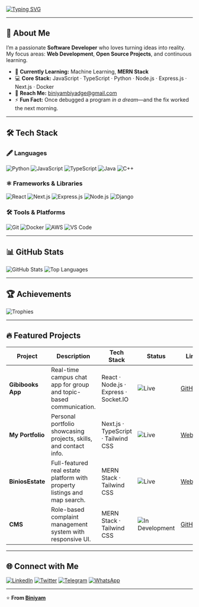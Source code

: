 <!-- ✨ Animated Greeting -->
[![Typing SVG](https://readme-typing-svg.demolab.com?font=Fira+Code&weight=600&size=32&pause=1000&color=FFFFFF&center=true&vCenter=true&width=650&lines=Hi+there,+I'm+Biniyam+👋)](https://git.io/typing-svg)



---

## 🚀 About Me
I’m a passionate **Software Developer** who loves turning ideas into reality.  
My focus areas: **Web Development**, **Open Source Projects**, and continuous learning.

- 🌱 **Currently Learning:** Machine Learning, **MERN Stack**  
- 💻 **Core Stack:** JavaScript · TypeScript · Python · Node.js · Express.js · Next.js · Docker  
- 📧 **Reach Me:** [biniyambiyadge@gmail.com](mailto:biniyambiyadge@gmail.com)  
- ⚡ **Fun Fact:** Once debugged a program *in a dream*—and the fix worked the next morning.  

---

## 🛠️ Tech Stack

### 🖋️ Languages
![Python](https://img.shields.io/badge/Python-3776AB?logo=python&logoColor=white&style=for-the-badge)
![JavaScript](https://img.shields.io/badge/JavaScript-F7DF1E?logo=javascript&logoColor=black&style=for-the-badge)
![TypeScript](https://img.shields.io/badge/TypeScript-3178C6?logo=typescript&logoColor=white&style=for-the-badge)
![Java](https://img.shields.io/badge/Java-007396?logo=java&logoColor=white&style=for-the-badge)
![C++](https://img.shields.io/badge/C%2B%2B-00599C?logo=c%2B%2B&logoColor=white&style=for-the-badge)

### ⚛️ Frameworks & Libraries
![React](https://img.shields.io/badge/React-61DAFB?logo=react&logoColor=black&style=for-the-badge)
![Next.js](https://img.shields.io/badge/Next.js-000000?logo=nextdotjs&logoColor=white&style=for-the-badge)
![Express.js](https://img.shields.io/badge/Express.js-404D59?logo=express&logoColor=white&style=for-the-badge)
![Node.js](https://img.shields.io/badge/Node.js-339933?logo=node.js&logoColor=white&style=for-the-badge)
![Django](https://img.shields.io/badge/Django-092E20?logo=django&logoColor=white&style=for-the-badge)

### 🛠️ Tools & Platforms
![Git](https://img.shields.io/badge/Git-F05032?logo=git&logoColor=white&style=for-the-badge)
![Docker](https://img.shields.io/badge/Docker-2496ED?logo=docker&logoColor=white&style=for-the-badge)
![AWS](https://img.shields.io/badge/AWS-FF9900?logo=amazon-aws&logoColor=white&style=for-the-badge)
![VS Code](https://img.shields.io/badge/VS%20Code-007ACC?logo=visual-studio-code&logoColor=white&style=for-the-badge)

---

## 📊 GitHub Stats
<div >
  <img src="https://github-readme-stats.vercel.app/api?username=Binaa10&show_icons=true&theme=radical" alt="GitHub Stats" />
  <img src="https://github-readme-stats.vercel.app/api/top-langs/?username=Binaa10&layout=compact&theme=radical" alt="Top Languages" />
</div>

---

## 🏆 Achievements
<div >
  <img src="https://github-profile-trophy.vercel.app/?username=Binaa10&theme=radical&margin-w=15" alt="Trophies" />
</div>

---

## 🔥 Featured Projects

| Project | Description | Tech Stack | Status | Link |
|---------|-------------|------------|--------|------|
| **Gibibooks App** | Real-time campus chat app for group and topic-based communication. | React · Node.js · Express · Socket.IO | ![Live](https://img.shields.io/badge/Live-brightgreen) | [GitHub](https://github.com/Binaa10/gibibooks-App) |
| **My Portfolio** | Personal portfolio showcasing projects, skills, and contact info. | Next.js · TypeScript · Tailwind CSS | ![Live](https://img.shields.io/badge/Live-brightgreen) | [Website](https://biniyam-portfolio-website.vercel.app/) |
| **BiniosEstate** | Full-featured real estate platform with property listings and map search. | MERN Stack · Tailwind CSS | ![Live](https://img.shields.io/badge/Live-brightgreen) | [Website](https://mern-estate-wpg9.onrender.com/) |
| **CMS** | Role-based complaint management system with responsive UI. | MERN Stack · Tailwind CSS | ![In Development](https://img.shields.io/badge/In%20Development-lightgrey) | [GitHub](https://github.com/Binaa10/CMS) |



---

## 🌐 Connect with Me
[![LinkedIn](https://img.shields.io/badge/LinkedIn-0A66C2?logo=linkedin&logoColor=white&style=for-the-badge)](https://www.linkedin.com/in/yourprofile/)
[![Twitter](https://img.shields.io/badge/Twitter-1DA1F2?logo=twitter&logoColor=white&style=for-the-badge)](https://x.com/abuabu5929)
[![Telegram](https://img.shields.io/badge/Telegram-0088cc?logo=telegram&logoColor=white&style=for-the-badge)](https://t.me/yourhandle)
[![WhatsApp](https://img.shields.io/badge/WhatsApp-25D366?logo=whatsapp&logoColor=white&style=for-the-badge)](https://wa.me/yourphonenumber)

---

⭐️ **From [Biniyam](https://github.com/Binaa10)**
